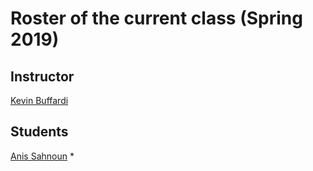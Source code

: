 # Roster of the current class (Spring 2019)

## Instructor

[Kevin Buffardi](https://github.com/kbuffardi)

## Students
[Anis Sahnoun](https://github.com/asahnoun/SETeams)
* 
